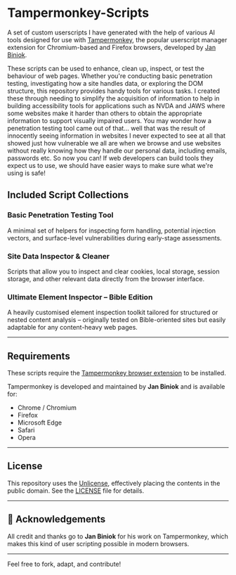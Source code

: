 # Tampermonkey-Scripts

A set of custom userscripts I have generated with the help of various AI tools designed for use with [Tampermonkey](https://www.tampermonkey.net/), the popular userscript manager extension for Chromium-based and Firefox browsers, developed by [Jan Biniok](https://www.linkedin.com/in/janbiniok/).

These scripts can be used to enhance, clean up, inspect, or test the behaviour of web pages. Whether you're conducting basic penetration testing, investigating how a site handles data, or exploring the DOM structure, this repository provides handy tools for various tasks. I created these through needing to simplify the acquisition of information to help in building accessibility tools for applications such as NVDA and JAWS where some websites make it harder than others to obtain the appropriate information to support visually impaired users. You may wonder how a penetration testing tool came out of that... well that was the result of innocently seeing information in websites I never expected to see at all that showed just how vulnerable we all are when we browse and use websites without really knowing how they handle our personal data, including emails, passwords etc. So now you can!  If web developers can build tools they expect us to use, we should have easier ways to make sure what we're using is safe!

## Included Script Collections

### Basic Penetration Testing Tool
A minimal set of helpers for inspecting form handling, potential injection vectors, and surface-level vulnerabilities during early-stage assessments.

### Site Data Inspector & Cleaner
Scripts that allow you to inspect and clear cookies, local storage, session storage, and other relevant data directly from the browser interface.

### Ultimate Element Inspector – Bible Edition
A heavily customised element inspection toolkit tailored for structured or nested content analysis – originally tested on Bible-oriented sites but easily adaptable for any content-heavy web pages.

---

## Requirements

These scripts require the [Tampermonkey browser extension](https://www.tampermonkey.net/) to be installed.

Tampermonkey is developed and maintained by **Jan Biniok** and is available for:

- Chrome / Chromium
- Firefox
- Microsoft Edge
- Safari
- Opera

---

## License

This repository uses the [Unlicense](https://unlicense.org/), effectively placing the contents in the public domain. See the [LICENSE](./LICENSE) file for details.

---

## 🤝 Acknowledgements

All credit and thanks go to **Jan Biniok** for his work on Tampermonkey, which makes this kind of user scripting possible in modern browsers.

---

Feel free to fork, adapt, and contribute!
